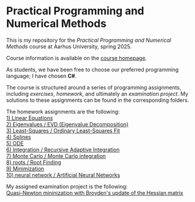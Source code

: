 # Practical Programming and Numerical Methods

This is my repository for the *Practical Programming and Numerical Methods* course at Aarhus University, spring 2025.

Course information is available on the [course homepage](https://fedorov.sdfeu.org/prog/).

As students, we have been free to choose our preferred programming language; I have chosen **C#**.

The course is structured around a series of programming assignments, including *exercises*, *homework*, and ultimately an *examination project*. My solutions to these assignments can be found in the corresponding folders.

The homework assignments are the following:  
[1) Linear Equations](https://fedorov.sdfeu.org/prog/homeworks/lineq.htm)  
[2) Eigenvalues / EVD (Eigenvalue Decomposition)](https://fedorov.sdfeu.org/prog/homeworks/eigenvalues.htm)  
[3) Least-Squares / Ordinary Least-Squares Fit](https://fedorov.sdfeu.org/prog/homeworks/least-squares.htm)  
[4) Splines](https://fedorov.sdfeu.org/prog/homeworks/splines.htm)  
[5) ODE](https://fedorov.sdfeu.org/prog/homeworks/ode.htm)  
[6) Integration / Recursive Adaptive Integration](https://fedorov.sdfeu.org/prog/homeworks/quadratures.htm)  
[7) Monte Carlo / Monte Carlo integration](https://fedorov.sdfeu.org/prog/homeworks/montecarlo.htm)  
[8) roots / Root Finding](https://fedorov.sdfeu.org/prog/homeworks/roots.htm)  
[9) Minimization](https://fedorov.sdfeu.org/prog/homeworks/minimum.htm)  
[10) neural network / Artificial Neural Networks](https://fedorov.sdfeu.org/prog/homeworks/neural-network.htm)  

My assigned examination project is the following:  
[Quasi-Newton mininization with Broyden's update of the Hessian matrix](https://fedorov.sdfeu.org/prog/projex/minimum-broyden.htm)

